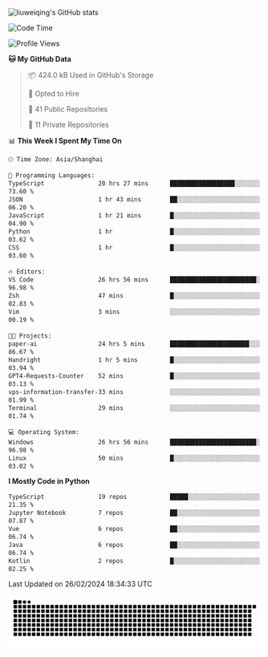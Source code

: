 ![liuweiqing's GitHub stats](https://github-readme-stats.vercel.app/api?username=14790897&show_icons=true&locale=cn&include_all_commits=true&count_private=true)

<!--START_SECTION:waka-->
![Code Time](http://img.shields.io/badge/Code%20Time-806%20hrs%2014%20mins-blue)

![Profile Views](http://img.shields.io/badge/Profile%20Views-2-blue)

**🐱 My GitHub Data** 

> 📦 424.0 kB Used in GitHub's Storage 
 > 
> 💼 Opted to Hire
 > 
> 📜 41 Public Repositories 
 > 
> 🔑 11 Private Repositories 
 > 
📊 **This Week I Spent My Time On** 

```text
🕑︎ Time Zone: Asia/Shanghai

💬 Programming Languages: 
TypeScript               20 hrs 27 mins      ██████████████████░░░░░░░   73.60 % 
JSON                     1 hr 43 mins        ██░░░░░░░░░░░░░░░░░░░░░░░   06.20 % 
JavaScript               1 hr 21 mins        █░░░░░░░░░░░░░░░░░░░░░░░░   04.90 % 
Python                   1 hr                █░░░░░░░░░░░░░░░░░░░░░░░░   03.62 % 
CSS                      1 hr                █░░░░░░░░░░░░░░░░░░░░░░░░   03.60 % 

🔥 Editors: 
VS Code                  26 hrs 56 mins      ████████████████████████░   96.98 % 
Zsh                      47 mins             █░░░░░░░░░░░░░░░░░░░░░░░░   02.83 % 
Vim                      3 mins              ░░░░░░░░░░░░░░░░░░░░░░░░░   00.19 % 

🐱‍💻 Projects: 
paper-ai                 24 hrs 5 mins       ██████████████████████░░░   86.67 % 
Handright                1 hr 5 mins         █░░░░░░░░░░░░░░░░░░░░░░░░   03.94 % 
GPT4-Requests-Counter    52 mins             █░░░░░░░░░░░░░░░░░░░░░░░░   03.13 % 
vps-information-transfer-33 mins             ░░░░░░░░░░░░░░░░░░░░░░░░░   01.99 % 
Terminal                 29 mins             ░░░░░░░░░░░░░░░░░░░░░░░░░   01.74 % 

💻 Operating System: 
Windows                  26 hrs 56 mins      ████████████████████████░   96.98 % 
Linux                    50 mins             █░░░░░░░░░░░░░░░░░░░░░░░░   03.02 % 
```

**I Mostly Code in Python** 

```text
TypeScript               19 repos            █████░░░░░░░░░░░░░░░░░░░░   21.35 % 
Jupyter Notebook         7 repos             ██░░░░░░░░░░░░░░░░░░░░░░░   07.87 % 
Vue                      6 repos             ██░░░░░░░░░░░░░░░░░░░░░░░   06.74 % 
Java                     6 repos             ██░░░░░░░░░░░░░░░░░░░░░░░   06.74 % 
Kotlin                   2 repos             █░░░░░░░░░░░░░░░░░░░░░░░░   02.25 % 
```




 Last Updated on 26/02/2024 18:34:33 UTC
<!--END_SECTION:waka-->

<picture>
  <source media="(prefers-color-scheme: dark)" srcset="https://raw.githubusercontent.com/14790897/14790897/output/github-contribution-grid-snake-dark.svg" />
  <source media="(prefers-color-scheme: light)" srcset="https://raw.githubusercontent.com/14790897/14790897/output/github-contribution-grid-snake.svg" />
  <img alt="github-snake" src="https://raw.githubusercontent.com/14790897/14790897/output/github-contribution-grid-snake.svg" />
</picture>
